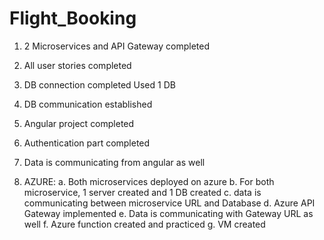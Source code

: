 # Flight_Booking

1. 2 Microservices and API Gateway completed
2. All user stories completed
3. DB connection completed Used 1 DB
4. DB communication established
5. Angular project completed
6. Authentication part completed
7. Data is communicating from angular as well

8. AZURE:
   a. Both microservices deployed on azure
   b. For both microservice, 1 server created and 1 DB created
   c. data is communicating between microservice URL and Database
   d. Azure API Gateway implemented
   e. Data is communicating with Gateway URL as well
   f. Azure function created and practiced
   g. VM created
   
